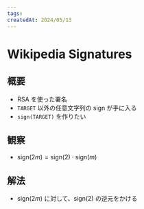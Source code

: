 ```yaml
---
tags:
createdAt: 2024/05/13
---
```


# Wikipedia Signatures

## 概要

* RSA を使った署名
* `TARGET` 以外の任意文字列の sign が手に入る
* `sign(TARGET)` を作りたい

## 観察

* $\mathrm{sign}(2m) = \mathrm{sign}(2) \cdot \mathrm{sign}(m)$

## 解法

* $\mathrm{sign}(2m)$ に対して、$\mathrm{sign}(2)$ の逆元をかける
